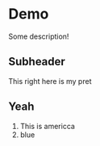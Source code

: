 # Demo

Some description!

## Subheader

This 
right here is my pret

## Yeah
1. This is americca
2. blue
